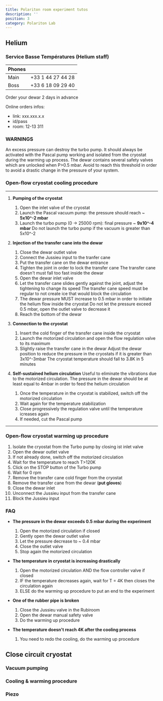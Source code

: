 ```yaml
---
title: Polariton room experiment tutos
description: ''
position: 3
category: Polariton Lab
---
```


## Helium
### Service Basse Températures (Helium staff)

| Phones | |
| --- | --- |
| Main | +33 1 44 27 44 28 |
| Boss | +33 6 18 09 29 40 |

<alert type="warning">Order your dewar 2 days in advance</alert>

Online orders infos:
- link: xxx.xxx.x.x
- id/pass
- room: 12-13 311


### WARNINGS
<alert type="danger">An excess pressure can destroy the turbo pump. It should always be activated with the Pascal pump working and isolated from the cryostat during the warming up process.</alert>
<alert type="danger">The dewar contains several safety valves which are unlocked when P>0.5 mbar. Avoid to reach this threshold in order to avoid a drastic change in the pressure of your system.</alert>

### Open-flow cryostat cooling procedure

---

1. **Pumping of the cryostat**
    1. Open the inlet valve of the cryostat
    2. Launch the Pascal vacuum pump: the pressure should reach ~ **5x10^-2 mbar**
    3. Launch the turbo pump (0 -> 25000 rpm): final pressure ~ **9x10^-4 mbar**
    <alert type="danger">Do not launch the turbo pump if the vacuum is greater than 5x10^-2</alert>

2. **Injection of the transfer cane into the dewar**
    1. Close the dewar outlet valve
    2. Connect the Jussieu input to the tranfer cane
    3. Put the transfer cane on the dewar entrance
    4. Tighten the joint in order to lock the transfer cane
        <alert type="danger">The transfer cane doesn't must fall too fast inside the dewar</alert>
    5. Open the dewar inlet valve
    6. Let the transfer cane slides gently against the joint, adjust the tightening to change its speed
        <alert type="danger">The transfer cane speed must be regular to not create ice that would block the circulation</alert>
    7. The dewar pressure MUST increase to 0.5 mbar in order to initiate the helium flow inside the cryostat
        <alert type="danger">Do not let the pressure exceed 0.5 mbar, open the outlet valve to decrease it</alert>  
    8. Reach the bottom of the dewar

3. **Connection to the cryostat**
    1. Insert the cold finger of the transfer cane inside the cryostat 
    2. Launch the motorized circulation and open the flow regulation valve to its maximum
    3. Slightly raise the transfer cane in the dewar
        <alert type="warning">Adjust the dewar position to reduce the pressure in the cryostats if it is greater than 3x10^-3mbar</alert>
    <alert type="success">The cryostat temperature should fall to 3.8K in 5 minutes</alert>

4. **Self-sustained helium circulation**
    <alert type="success">Useful to eliminate the vibrations due to the motorized circulation. The pressure in the dewar should be at least equal to 4mbar in order to feed the helium circulation</alert>
    1. Once the temperature in the cryostat is stabilized, switch off the motorized circulation
    2. Wait again for the temperature stabilization
    3. Close progressively the regulation valve until the temperature icreases again
    4. If needed, cut the Pascal pump

---

### Open-flow cryostat warming up procedure
1. Isolate the cryostat from the Turbo pump by closing ist inlet valve
2. Open the dewar outlet valve 
3. If not already done, switch off the motorized circulation
4. Wait for the temperature to reach T>120K
5. Click on the STOP button of the Turbo pump
6. Wait for 0 rpm
7. Remove the transfer cane cold finger from the cryostat
8. Remove the transfer cane from the dewar (**put gloves**)
9. Close the dewar inlet
10. Unconnect the Jussieu input from the transfer cane
11. Block the Jussieu input

### FAQ 
- **The pressure in the dewar exceeds 0.5 mbar during the experiment**
    1. Open the motorized circulation if closed
    2. Gently open the dewar outlet valve
    3. Let the pressure decrease to ~ 0.4 mbar
    4. Close the outlet valve
    5. Stop again the motorized circulation 

- **The temperature in cryostat is increasing drastically**
    1. Open the motorized circulation AND the flow controller valve if closed
    2. IF the temperature decreases again, wait for T = 4K then closes the circulation again
    3. ELSE do the warming up procedure to put an end to the experiment

- **One of the rubber pipe is broken**
    1. Close the Jussieu valve in the Rubiroom
    2. Open the dewar manual safety valve 
    3. Do the warming up procedure

- **The temperature doesn't reach 4K after the cooling process**
    1. You need to redo the cooling, do the warming up procedure 



## Close circuit cryostat 

### Vacuum pumping

### Cooling & warming procedure

### Piezo
 

